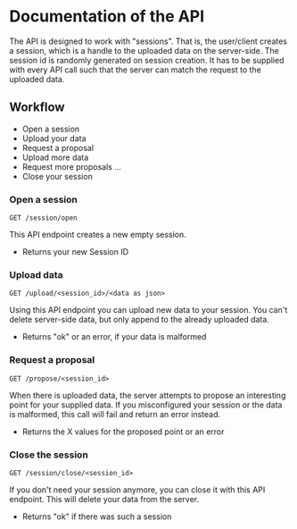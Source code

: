 # Documentation of the API

The API is designed to work with "sessions".
That is, the user/client creates a session, which is a handle to the uploaded data on the server-side.
The session id is randomly generated on session creation.
It has to be supplied with every API call such that the server can match the request to the uploaded data.

## Workflow

- Open a session
- Upload your data
- Request a proposal
- Upload more data
- Request more proposals ...
- Close your session

### Open a session

`GET /session/open`

This API endpoint creates a new empty session.

- Returns your new Session ID

### Upload data

`GET /upload/<session_id>/<data as json>`

Using this API endpoint you can upload new data to your session.
You can't delete server-side data, but only append to the already uploaded data.

- Returns "ok" or an error, if your data is malformed

### Request a proposal

`GET /propose/<session_id>`

When there is uploaded data, the server attempts to propose an interesting point for your supplied data.
If you misconfigured your session or the data is malformed, this call will fail and return an error instead.

- Returns the X values for the proposed point or an error

### Close the session

`GET /session/close/<session_id>`

If you don't need your session anymore, you can close it with this API endpoint.
This will delete your data from the server.

- Returns "ok" if there was such a session
